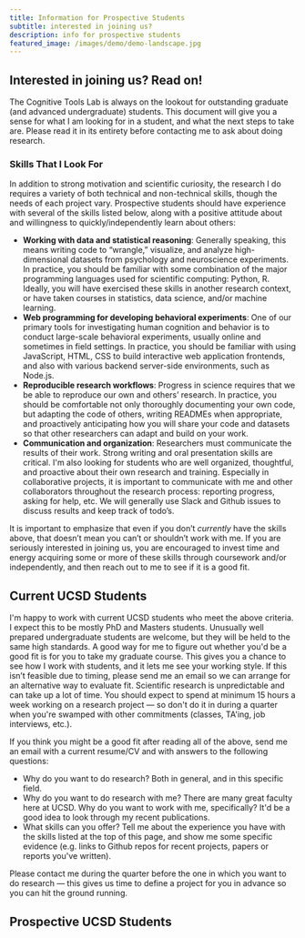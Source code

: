 ```yaml
---
title: Information for Prospective Students
subtitle: interested in joining us?
description: info for prospective students
featured_image: /images/demo/demo-landscape.jpg
---
```


## Interested in joining us? Read on!

The Cognitive Tools Lab is always on the lookout for outstanding graduate (and advanced undergraduate) students. This document will give you a sense for what I am looking for in a student, and what the next steps to take are. Please read it in its entirety before contacting me to ask about doing research.

### Skills That I Look For

In addition to strong motivation and scientific curiosity, the research I do requires a variety of both technical and non-technical skills, though the needs of each project vary. Prospective students should have experience with several of the skills listed below, along with a positive attitude about and willingness to quickly/independently learn about others:
- **Working with data and statistical reasoning**: Generally speaking, this means writing code to “wrangle,” visualize, and analyze high-dimensional datasets from psychology and neuroscience experiments. In practice, you should be familiar with some combination of the major programming languages used for scientific computing: Python, R. Ideally, you will have exercised these skills in another research context, or have taken courses in statistics, data science, and/or machine learning. 
- **Web programming for developing behavioral experiments**: One of our primary tools for investigating human cognition and behavior is to conduct large-scale behavioral experiments, usually online and sometimes in field settings. In practice, you should be familiar with using JavaScript, HTML, CSS to build interactive web application frontends, and also with various backend server-side environments, such as Node.js. 
- **Reproducible research workflows**: Progress in science requires that we be able to reproduce our own and others’ research. In practice, you should be comfortable not only thoroughly documenting your own code, but adapting the code of others, writing READMEs when appropriate, and proactively anticipating how you will share your code and datasets so that other researchers can adapt and build on your work. 
- **Communication and organization**: Researchers must communicate the results of their work. Strong writing and oral presentation skills are critical. I'm also looking for students who are well organized, thoughtful, and proactive about their own research and training. Especially in collaborative projects, it is important to communicate with me and other collaborators throughout the research process: reporting progress, asking for help, etc. We will generally use Slack and Github issues to discuss results and keep track of todo’s.

It is important to emphasize that even if you don’t *currently* have the skills above, that doesn’t mean you can’t or shouldn’t work with me. If you are seriously interested in joining us, you are encouraged to invest time and energy acquiring some or more of these skills through coursework and/or independently, and then reach out to me to see if it is a good fit.

## Current UCSD Students
I'm happy to work with current UCSD students who meet the above criteria. 
I expect this to be mostly PhD and Masters students. 
Unusually well prepared undergraduate students are welcome, but they will be held to the same high standards.
A good way for me to figure out whether you'd be a good fit is for you to take my graduate course. 
This gives you a chance to see how I work with students, and it lets me see your working style. 
If this isn’t feasible due to timing, please send me an email so we can arrange for an alternative way to evaluate fit.
Scientific research is unpredictable and can take up a lot of time. You should expect to spend at minimum 15 hours a week working on a research project — so don't do it in during a quarter when you're swamped with other commitments (classes, TA'ing, job interviews, etc.).

If you think you might be a good fit after reading all of the above, send me an email with a current resume/CV and with answers to the following questions:
- Why do you want to do research? Both in general, and in this specific field.
- Why do you want to do research with me? There are many great faculty here at UCSD. Why do you want to work with me, specifically? It'd be a good idea to look through my recent publications.
- What skills can you offer? Tell me about the experience you have with the skills listed at the top of this page, and show me some specific evidence (e.g. links to Github repos for recent projects, papers or reports you've written).

Please contact me during the quarter before the one in which you want to do research — this gives us time to define a project for you in advance so you can hit the ground running.

## Prospective UCSD Students
